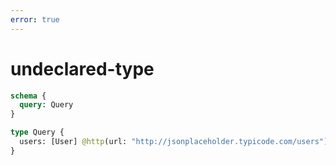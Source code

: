 ```yaml
---
error: true
---
```


# undeclared-type

```graphql @schema
schema {
  query: Query
}

type Query {
  users: [User] @http(url: "http://jsonplaceholder.typicode.com/users")
}
```
